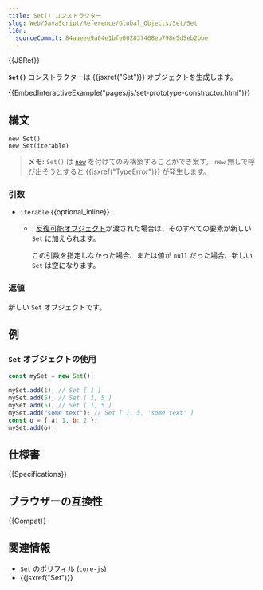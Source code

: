 ```yaml
---
title: Set() コンストラクター
slug: Web/JavaScript/Reference/Global_Objects/Set/Set
l10n:
  sourceCommit: 84aaeee9a64e1bfe002837468eb798e5d5eb2bbe
---
```


{{JSRef}}

**`Set()`** コンストラクターは {{jsxref("Set")}} オブジェクトを生成します。

{{EmbedInteractiveExample("pages/js/set-prototype-constructor.html")}}

## 構文

```js-nolint
new Set()
new Set(iterable)
```

> **メモ:** `Set()` は [`new`](/ja/docs/Web/JavaScript/Reference/Operators/new) を付けてのみ構築することができ案す。 `new` 無しで呼び出そうとすると {{jsxref("TypeError")}} が発生します。

### 引数

- `iterable` {{optional_inline}}

  - : [反復可能オブジェクト](/ja/docs/Web/JavaScript/Reference/Statements/for...of)が渡された場合は、そのすべての要素が新しい `Set` に加えられます。

    この引数を指定しなかった場合、または値が `null` だった場合、新しい `Set` は空になります。

### 返値

新しい `Set` オブジェクトです。

## 例

### `Set` オブジェクトの使用

```js
const mySet = new Set();

mySet.add(1); // Set [ 1 ]
mySet.add(5); // Set [ 1, 5 ]
mySet.add(5); // Set [ 1, 5 ]
mySet.add("some text"); // Set [ 1, 5, 'some text' ]
const o = { a: 1, b: 2 };
mySet.add(o);
```

## 仕様書

{{Specifications}}

## ブラウザーの互換性

{{Compat}}

## 関連情報

- [`Set` のポリフィル (`core-js`)](https://github.com/zloirock/core-js#set)
- {{jsxref("Set")}}
